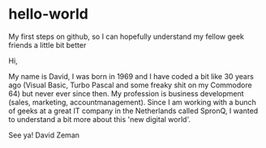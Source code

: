# hello-world
My first steps on github, so I can hopefully understand my fellow geek friends a little bit better

Hi, 

My name is David, I was born in 1969 and I have coded a bit like 30 years ago (Visual Basic, Turbo Pascal and some freaky shit on my Commodore 64) but never ever since then. My profession is business development (sales, marketing, accountmanagement). Since I am working with a bunch of geeks at a great IT company in the Netherlands called SpronQ, I wanted to understand a bit more about this 'new digital world'.

See ya!
David Zeman
